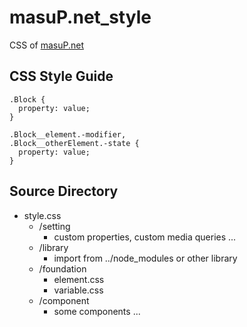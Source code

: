 masuP.net_style
===============

CSS of [masuP.net](https://masup.net) 

## CSS Style Guide

```
.Block {
  property: value;
}

.Block__element.-modifier,
.Block__otherElement.-state {
  property: value;
}
```

## Source Directory

- style.css
  - /setting
    - custom properties, custom media queries ...
  - /library
    - import from ../node_modules or other library
  - /foundation
    - element.css
    - variable.css
  - /component
    - some components ...
